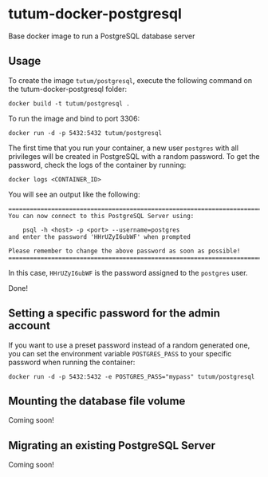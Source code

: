 tutum-docker-postgresql
=======================

Base docker image to run a PostgreSQL database server


Usage
-----

To create the image `tutum/postgresql`, execute the following command on the tutum-docker-postgresql folder:

	docker build -t tutum/postgresql .

To run the image and bind to port 3306:

	docker run -d -p 5432:5432 tutum/postgresql

The first time that you run your container, a new user `postgres` with all privileges 
will be created in PostgreSQL with a random password. To get the password, check the logs
of the container by running:

	docker logs <CONTAINER_ID>

You will see an output like the following:

	========================================================================
	You can now connect to this PostgreSQL Server using:

	    psql -h <host> -p <port> --username=postgres
	and enter the password 'HHrUZyI6ubWF' when prompted
	    
	Please remember to change the above password as soon as possible!
	========================================================================

In this case, `HHrUZyI6ubWF` is the password assigned to the `postgres` user.

Done!


Setting a specific password for the admin account
-------------------------------------------------

If you want to use a preset password instead of a random generated one, you can
set the environment variable `POSTGRES_PASS` to your specific password when running the container:

	docker run -d -p 5432:5432 -e POSTGRES_PASS="mypass" tutum/postgresql


Mounting the database file volume
---------------------------------

Coming soon!


Migrating an existing PostgreSQL Server
----------------------------------

Coming soon!
